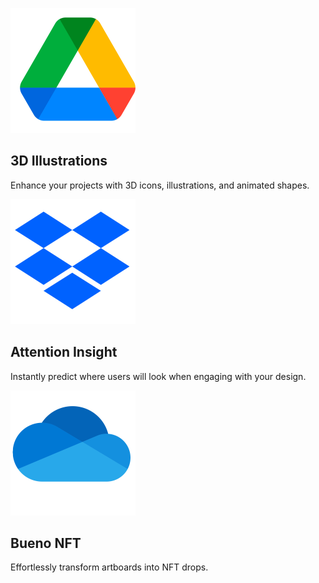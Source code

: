 <MiniResourceCard slots="image,heading,text" repeat="3" theme="lightest" inRow="3" textColor="#424242" className="marketPlace inRow" />

![3D Illustrations](../images/Google-drive.svg)

## 3D Illustrations

Enhance your projects with 3D icons, illustrations, and animated shapes.

![Attention Insight](../images/Drop-box.svg)

## Attention Insight

Instantly predict where users will look when engaging with your design.

![Bueno NFT](../images/One-drive.svg)

## Bueno NFT

Effortlessly transform artboards into NFT drops.
